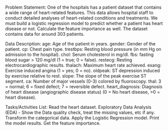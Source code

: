 Problem Statement:
One of the hospitals has a patient dataset that contains a wide range of heart-related features. This data allows hospital staff to conduct detailed analyses of heart-related conditions and treatments. We must build a logistic regression model to predict whether a patient has heart disease or not. Calculate the feature importance as well. The dataset contains data for around 303 patients.
 
Data Description:
age: Age of the patient in years.
gender: Gender of the patient.
cp: Chest pain type.
trestbps: Resting blood pressure (in mm Hg on admission to the hospital).
chol: Serum cholesterol in mg/dl.
fbs: fasting blood sugar > 120 mg/dl (1 = true; 0 = false).
restecg: Resting electrocardiographic results.
thalach: Maximum heart rate achieved.
exang: Exercise induced angina (1 = yes; 0 = no).
oldpeak: ST depression induced by exercise relative to rest.
slope: The slope of the peak exercise ST segment.
ca: Number of major vessels (0-3) colored by fluoroscopy.
thal: 3 = normal; 6 = fixed defect; 7 = reversible defect.
heart_diagnosis: Diagnosis of heart disease (angiographic disease status) (0 = No heart disease, >0 = heart disease).

Tasks/Activities List:
Read the heart dataset.
Exploratory Data Analysis (EDA) - Show the Data quality check, treat the missing values, etc if any.
Transform the categorical data.
Apply the Logistic Regression model.
Print the model results.
Get the feature importance.
